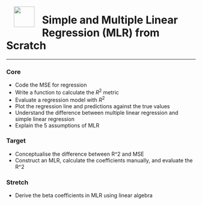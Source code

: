 <img src="http://imgur.com/1ZcRyrc.png" style="float: left; margin: 20px; height: 55px">

# Simple and Multiple Linear Regression (MLR) from Scratch

---

### Core
- Code the MSE for regression
- Write a function to calculate the $R^2$ metric
- Evaluate a regression model with $R^2$
- Plot the regression line and predictions against the true values
- Understand the difference between multiple linear regression and simple linear regression
- Explain the 5 assumptions of MLR

### Target
- Conceptualise the difference between R^2 and MSE
- Construct an MLR, calculate the coefficients manually, and evaluate the R^2

### Stretch
- Derive the beta coefficients in MLR using linear algebra
